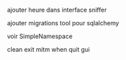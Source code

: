 ajouter heure dans interface sniffer

ajouter migrations tool pour sqlalchemy

voir SimpleNamespace

clean exit mitm when quit gui
